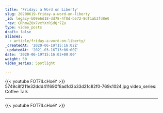 ```yaml
---
title: 'Friday: a Word on Liberty'
slug: 20200619-friday-a-word-on-liberty
_id: legacy-b09e6d18-dd78-4f8d-b572-8df1ab2fd8e0
_rev: CRhmwZOx7vxYXrRSdQr7Zu
type: video_posts
draft: false
aliases:
  - article/friday-a-word-on-liberty/
_createdAt: '2020-06-19T15:16:02Z'
_updatedAt: '2021-03-16T13:06:00Z'
date: '2020-06-19T15:16:02+00:00'
weight: 50
video_series: Spotlight

---
```

{{< youtube FOT7ILcHoeY >}}    5749c8f211e32ddd411690f8ad1d3b33d21c82f0-769x1024.jpg
video_series: Coffee Talk

---
{{< youtube FOT7ILcHoeY >}}